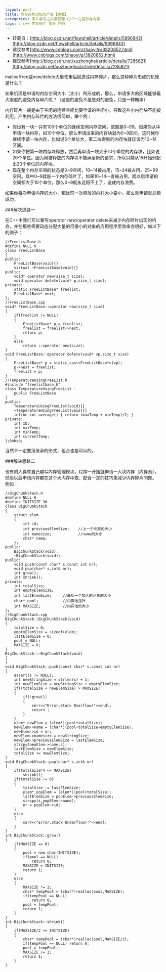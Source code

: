 ```yaml
---
layout: post
title: 内存碎片之如何产生【转载】
categories: 深入学习之内存管理 C/C++之指针与内存 
tags: c c++ 内存碎片 指针 内存
---
```


* 转载自：[http://blog.csdn.net/flowshell/article/details/5996843](http://blog.csdn.net/flowshell/article/details/5996843)
* 建议参考[http://www.cnblogs.com/zhaoyl/p/3820852.html](http://www.cnblogs.com/zhaoyl/p/3820852.html)
* 建议参考[http://blog.csdn.net/xuzhonghai/article/details/7285821](http://blog.csdn.net/xuzhonghai/article/details/7285821)

malloc/free或new/delete大量使用后回造成内存碎片，那么这种碎片形成的机理是什么？ 

如果机理是申请的内存空间大小（太小）所形成的，那么，申请多大的区域能够最大限度的避免内存碎片呢？（这里的避免不是绝对的避免，只是一种概率）

内存碎片一般是由于空闲的连续空间比要申请的空间小，导致这些小内存块不能被利用。产生内存碎片的方法很简单，举个例： 

* 假设有一块一共有100个单位的连续空闲内存空间，范围是0~99。如果你从中申请一块内存，如10个单位，那么申请出来的内存块就为0~9区间。这时候你继续申请一块内存，比如说5个单位大，第二块得到的内存块就应该为10~14区间。 
* 如果你把第一块内存块释放，然后再申请一块大于10个单位的内存块，比如说20个单位。因为刚被释放的内存块不能满足新的请求，所以只能从15开始分配出20个单位的内存块。 
* 现在整个内存空间的状态是0~9空闲，10~14被占用，15~24被占用，25~99空闲。其中0~9就是一个内存碎片了。如果10~14一直被占用，而以后申请的空间都大于10个单位，那么0~9就永远用不上了，造成内存浪费。 

如果你每次申请内存的大小，都比前一次释放的内村大小要小，那么就申请就总能成功。 

###解决思路一

在C++中我们可以重写operator new/operator delete来减少内存碎片出现的机会，并在那些需要动态分配大量的但很小的对象的应用程序里效率会很好，如以下的例子：

``` 
//FreeListBase.h
#define NULL 0
class FreeListBase
{
public:
	FreeListBase(void){}
	virtual ~FreeListBase(void){}
public:
	void* operator new(size_t size);
	void operator delete(void* p,size_t size);
private:
	static FreeListBase* freelist;
	FreeListBase* next;
};
//FreeListBase.cpp
void* FreeListBase::operator new(size_t size)
{
	if(freelist != NULL)
	{
		FreeListBase* p = freelist;
		freelist = freelist->next;
		return p;
	}
	else
		return ::operator new(size);
}
void FreeListBase::operator delete(void* vp,size_t size)
{
	FreeListBase* p = static_cast<FreeListBase*>(vp);
	p->next = freelist;
	freelist = p;
}
//TemperatureUsingFreeList.h
#include "freelistbase.h"
class TemperatureUsingFreeList :
	public FreeListBase
{
public:
	TemperatureUsingFreeList(void){}
	~TemperatureUsingFreeList(void){}
	inline int average() { return (maxTemp + minTemp)/2; }
private:
	int ID;
	int maxTemp;
	int minTemp;
	int currentTemp;
};&nbsp;
```

当然不一定要用继承的形式，组合也是可以的。

###解决思路二

也有的人喜欢自己编写内存管理模块，程序一开始就申请一大块内存（内存池），然后以后申请内存都在这个大内存中取，配合一定的技巧来减少内存碎片问题。 例如：

```
//BigChunkStack.H
#define NULL 0
#define INITSIZE 30
class BigChunkStack
{
	struct elem
	{
		int id;                 
		int previousElemSize;    //上一个元素的大小
		int namesize;            //name的大小
		char* name;
	};
public:
	BigChunkStack(void);
	~BigChunkStack(void);
public:
	void push(const char* s,const int nr);
	void pop(char* s,int& nr);
    int grow();
	int shrink();
private:
	int totalSize;
	int emptyElemSize;
	int lastElemSize;     //最后一个加入的元素的大小
	char* pool;           //内存池指针
	int MAXSIZE;          //内存池的大小
};
//BigChunkStack.cpp
BigChunkStack::BigChunkStack(void)
{
	totalSize = 0;
	emptyElemSize = sizeof(elem);
	lastElemSize = 0;
	pool = NULL;
	MAXSIZE = 0;
}
BigChunkStack::~BigChunkStack(void)
{
}
void BigChunkStack::push(const char* s,const int nr)
{
	assert(s != NULL);
	int newStringSize = strlen(s) + 1;
	int newElemSize = newStringSize + emptyElemSize;
	if((totalSize + newElemSize) > MAXSIZE)
	{
		if(!grow())
		{
			cerr<<"Error,Stack Overflow!"<<endl;
			return ;
		}
	}
	elem* newElem = (elem*)(pool+totalSize);
	newElem->name = (char*)(pool+totalSize+emptyElemSize);
	newElem->id = nr;
	newElem->namesize = newStringSize;
	newElem->previousElemSize = lastElemSize;
	strcpy(newElem->name,s);
	lastElemSize = newElemSize;
	totalSize += newElemSize;
}
void BigChunkStack::pop(char* s,int& nr)
{
	if(totalSize*4 <= MAXSIZE)
		shrink();
	if(totalSize != 0)
	{
		totalSize -= lastElemSize;
		elem* popElem = (elem*)(pool+totalSize);
		lastElemSize = popElem->previousElemSize;
		strcpy(s,popElem->name);
		nr = popElem->id;
	}
	else
	{
		cerr<<"Error,Stack Underflow!!"<<endl;
	}
}
int BigChunkStack::grow()
{
	if(MAXSIZE == 0)
	{
		pool = new char[INITSIZE];
		if(pool == NULL)
			return 0;
		MAXSIZE = INITSIZE;
		return 1;
	}
	else
	{
		MAXSIZE *= 2;
		char* tempPool = (char*)realloc(pool,MAXSIZE);
		if(tempPool == NULL)
			return 0;
		pool = tempPool;
		return 1;
	}
}
int BigChunkStack::shrink()
{
	if(MAXSIZE/2 >= INITSIZE)
	{
		char* tempPool = (char*)realloc(pool,MAXSIZE/2);
		if(tempPool == NULL) return 0;
		pool = tempPool;
		MAXSIZE /= 2;
		return 1;
	}
}
```

